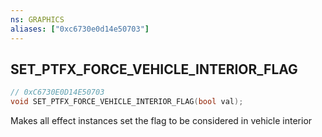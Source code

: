 ```yaml
---
ns: GRAPHICS
aliases: ["0xc6730e0d14e50703"]
---
```

## SET_PTFX_FORCE_VEHICLE_INTERIOR_FLAG

```c
// 0xC6730E0D14E50703
void SET_PTFX_FORCE_VEHICLE_INTERIOR_FLAG(bool val);
```

Makes all effect instances set the flag to be considered in vehicle interior

